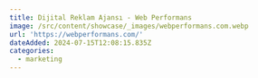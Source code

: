 ```yaml
---
title: Dijital Reklam Ajansı - Web Performans
image: /src/content/showcase/_images/webperformans.com.webp
url: 'https://webperformans.com/'
dateAdded: 2024-07-15T12:08:15.835Z
categories:
  - marketing
---
```


